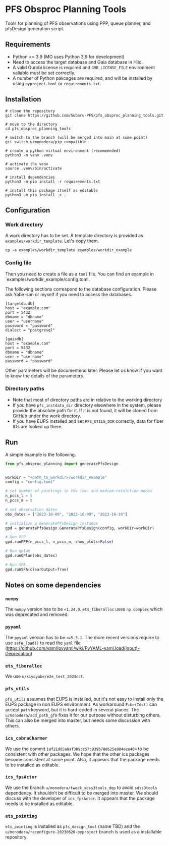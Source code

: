 # PFS Obsproc Planning Tools

Tools for planning of PFS observations using PPP, queue planner, and pfsDesign generation script.

## Requirements

- Python >= 3.9 (MO uses Python 3.9 for development)
- Need to access the target database and Gaia database in Hilo.
- A valid Gurobi license is required and `GRB_LICENSE_FILE` environment valiable must be set correctly.
- A number of Python pakcages are required, and will be installed by using `pyproject.toml` or `requirements.txt`.

## Installation

```shell
# clone the repository
git clone https://github.com/Subaru-PFS/pfs_obsproc_planning_tools.git

# move to the directory
cd pfs_obsproc_planning_tools

# switch to the branch (will be merged into main at some point)
git switch u/monodera/pip_compatible

# create a python virtual environment (recommended)
python3 -m venv .venv

# activate the venv
source .venv/bin/activate

# install dependencies
python3 -m pip install -r requirements.txt

# install this package itself as editable
python3 -m pip install -e .
```

## Configuration

### Work directory
A work directory has to be set. A template directory is provided as `examples/workdir_template`. Let's copy them.

```shell
cp -a examples/workdir_template examples/workdir_example
```

### Config file
Then you need to create a file as a `toml` file. You can find an example in `examples/workdir_example/config.toml.

The following sections correspond to the database configuration. Please ask Yabe-san or myself if you need to access the databases.

```
[targetdb.db]
host = "example.com"
port = 5432
dbname = "dbname"
user = "username"
password = "password"
dialect = "postgresql"
```

```
[gaiadb]
host = "example.com"
port = 5432
dbname = "dbname"
user = "username"
password = "password"
```

Other parameters will be documentend later. Please let us know if you want to know the details of the parameters.

### Directory paths
- Note that most of directory paths are in relative to the working directory
- If you have `pfs_instdata_dir` directory elsewhere in the system, please provide the absolute path for it. If it is not found, it will be cloned from GitHub under the work directory.
- If you have EUPS installed and set `PFS_UTILS_DIR` correctly, data for fiber IDs are looked up there.


## Run

A simple example is the following.

```python
from pfs_obsproc_planning import generatePfsDesign


workDir = "<path_to_workdir>/workdir_example"
config = "config.toml"

# set number of pointings in the low- and medium-resolution modes
n_pccs_l = 5
n_pccs_m = 0

# set observation dates
obs_dates = ["2023-10-08", "2023-10-09", "2023-10-10"]

# initialize a GeneratePfsDesign instance
gpd = generatePfsDesign.GeneratePfsDesign(config, workDir=workDir)

# Run PPP
gpd.runPPP(n_pccs_l, n_pccs_m, show_plots=False)

# Run qplan
gpd.runQPlan(obs_dates)

# Run SFA
gpd.runSFA(clearOutput=True)
```


## Notes on some dependencies

### `numpy`
The `numpy` version has to be `<1.24.0`. `ets_fiberalloc` uses `np.complex` which was deprecated and removed.

### `pyyaml`
The `pyyaml` version has to be `<=5.3.1`. The more recent versions require to use `safe_load()` to read the `yaml` file (https://github.com/yaml/pyyaml/wiki/PyYAML-yaml.load(input)-Deprecation)

### `ets_fiberalloc`
We use `u/kiyoyabe/e2e_test_2023oct`.


### `pfs_utils`
`pfs_utils` asuumes that EUPS is installed, but it's not easy to install only the EUPS package in non EUPS environment. As workaround `FiberIds()` can accept `path` keyword, but it is hard-coded in several places. The `u/monodera/add_path_gfm` fixes it for our purpose without disturbing others. This can also be merged into master, but needs some discussion with others.


### `ics_cobraCharmer`
We use the commit `1af21d85a0af309cc57c939b78d625e884ece404` to be consistent with other packages. We hope that the other ics packages become consistent at some point. Also, it appears that the package needs to be installed as editable.

### `ics_fpsActor`
We use the branch `u/monodera/tweak_sdss3tools_dep` to avoid `sdss3tools` dependency. It shouldn't be difficult to be merged into master. We should discuss with the developer of `ics_fpsActor`. It appears that the package needs to be installed as editable.

### `ets_pointing`

`ets_pointing` is installed as `pfs_design_tool` (name TBD) and the `u/monodera/reconfigure-20230620-pyproject` branch is used as a installable repository.
